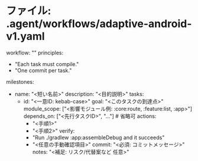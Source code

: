 # ファイル: .agent/workflows/adaptive-android-v1.yaml
workflow: "<workflow name>"
principles:
- "Each task must compile."
- "One commit per task."

milestones:
- name: "<短い名前>"
  description: "<目的説明>"
  tasks:
    - id: "<一意ID: kebab-case>"
      goal: "<このタスクの到達点>"
      module_scope: ["<影響モジュール例: :core:route, :feature:list, :app>"]
      depends_on: ["<先行タスクID>", "..."]   # 省略可
      actions:
        - "<手順1>"
        - "<手順2>"
          verify:
        - "Run ./gradlew :app:assembleDebug and it succeeds"
        - "<任意の手動確認項目>"
          commit: "<必須: コミットメッセージ>"
          notes: "<補足: リスク/代替案など 任意>"